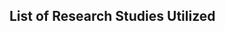 
<article class="mb-5" id="ontologyfile">
<content>
<h2>List of Research Studies Utilized</h2>
<ul>

 </content>
 
 
